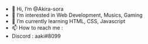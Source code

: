 - 👋 Hi, I’m @Akira-sora
- 👀 I’m interested in Web Development, Musics, Gaming
- 🌱 I’m currently learning HTML, CSS, Javascript
- 📫 How to reach me :
- Discord : aaki#8099

<!---
Akira-sora/Akira-sora is a ✨ special ✨ repository because its `README.md` (this file) appears on your GitHub profile.
You can click the Preview link to take a look at your changes.
--->
